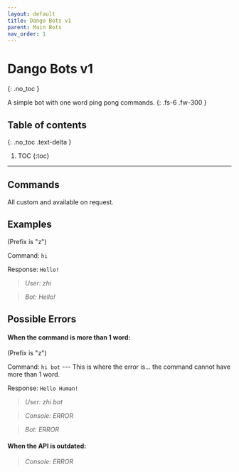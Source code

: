 ```yaml
---
layout: default
title: Dango Bots v1
parent: Main Bots
nav_order: 1
---
```


# Dango Bots v1
{: .no_toc }

A simple bot with one word ping pong commands.
{: .fs-6 .fw-300 }

## Table of contents
{: .no_toc .text-delta }

1. TOC
{:toc}

---

## Commands

All custom and available on request.

## Examples

(Prefix is "z")

Command: `hi`

Response: `Hello!`

> *User: zhi*

> *Bot: Hello!*

## Possible Errors

#### When the command is more than 1 word:

(Prefix is "z")

Command: `hi bot` --- This is where the error is... the command cannot have more than 1 word.

Response: `Hello Human!`

> *User: zhi bot*

> *Console: ERROR*

> *Bot: ERROR*

#### When the API is outdated:

> *Console: ERROR*
